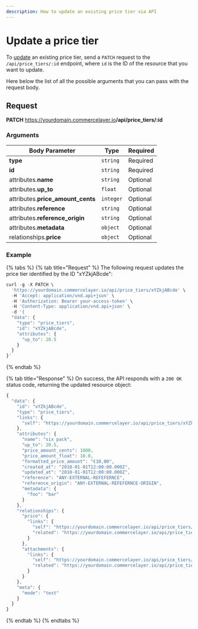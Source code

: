 ```yaml
---
description: How to update an existing price tier via API
---
```


# Update a price tier

To <a href="https://docs.commercelayer.io/developers/updating-resources" target="_blank">update</a> an existing price tier, send a `PATCH` request to the `/api/price_tiers/:id` endpoint, where `id` is the ID of the resource that you want to update.

Here below the list of all the possible arguments that you can pass with the request body.

## Request

**PATCH** https://yourdomain.commercelayer.io<b>/api/price_tiers/:id</b>

### Arguments

| Body Parameter | Type     | Required |
| -------------- | -------- | -------- |
| **type**       | `string` | Required |
| **id**         | `string` | Required |
| attributes.**name** | `string` | Optional |
| attributes.**up_to** | `float` | Optional |
| attributes.**price_amount_cents** | `integer` | Optional |
| attributes.**reference** | `string` | Optional |
| attributes.**reference_origin** | `string` | Optional |
| attributes.**metadata** | `object` | Optional |
| relationships.**price** | `object` | Optional |

### Example

{% tabs %}
{% tab title="Request" %}
The following request updates the price tier identified by the ID "xYZkjABcde":

```javascript
curl -g -X PATCH \
  'https://yourdomain.commercelayer.io/api/price_tiers/xYZkjABcde' \
  -H 'Accept: application/vnd.api+json' \
  -H 'Authorization: Bearer your-access-token' \
  -H 'Content-Type: application/vnd.api+json' \
  -d '{
  "data": {
    "type": "price_tiers",
    "id": "xYZkjABcde",
    "attributes": {
      "up_to": 20.5
    }
  }
}'
```
{% endtab %}

{% tab title="Response" %}
On success, the API responds with a `200 OK` status code, returning the updated resource object:

```javascript
{
  "data": {
    "id": "xYZkjABcde",
    "type": "price_tiers",
    "links": {
      "self": "https://yourdomain.commercelayer.io/api/price_tiers/xYZkjABcde"
    },
    "attributes": {
      "name": "six pack",
      "up_to": 20.5,
      "price_amount_cents": 1000,
      "price_amount_float": 10.0,
      "formatted_price_amount": "€10,00",
      "created_at": "2018-01-01T12:00:00.000Z",
      "updated_at": "2018-01-01T12:00:00.000Z",
      "reference": "ANY-EXTERNAL-REFEFERNCE",
      "reference_origin": "ANY-EXTERNAL-REFEFERNCE-ORIGIN",
      "metadata": {
        "foo": "bar"
      }
    },
    "relationships": {
      "price": {
        "links": {
          "self": "https://yourdomain.commercelayer.io/api/price_tiers/xYZkjABcde/relationships/price",
          "related": "https://yourdomain.commercelayer.io/api/price_tiers/xYZkjABcde/price"
        }
      },
      "attachments": {
        "links": {
          "self": "https://yourdomain.commercelayer.io/api/price_tiers/xYZkjABcde/relationships/attachments",
          "related": "https://yourdomain.commercelayer.io/api/price_tiers/xYZkjABcde/attachments"
        }
      }
    },
    "meta": {
      "mode": "test"
    }
  }
}
```
{% endtab %}
{% endtabs %}

